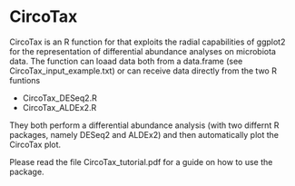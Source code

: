 # CircoTax
CircoTax is an R function for that exploits the radial capabilities of ggplot2 for the representation of differential abundance analyses on microbiota data.
The function can loaad data both from a data.frame (see CircoTax_input_example.txt) or can receive data directly from the two R funtions
- CircoTax_DESeq2.R
- CircoTax_ALDEx2.R

They both perform a differential abundance analysis (with two differnt R packages, namely DESeq2 and ALDEx2) and then automatically plot the CircoTax plot.

Please read the file CircoTax_tutorial.pdf for a guide on how to use the package.
